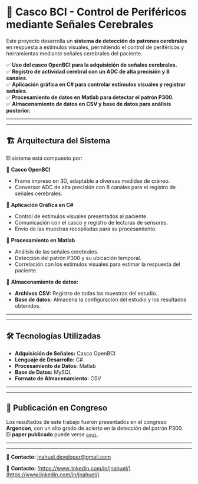# 🧠 Casco BCI - Control de Periféricos mediante Señales Cerebrales  

Este proyecto desarrolla un **sistema de detección de patrones cerebrales** en respuesta a estímulos visuales, permitiendo el control de periféricos y herramientas mediante señales cerebrales del paciente.  

✅ **Uso del casco OpenBCI para la adquisición de señales cerebrales.**  
✅ **Registro de actividad cerebral con un ADC de alta precisión y 8 canales.**  
✅ **Aplicación gráfica en C# para controlar estímulos visuales y registrar señales.**  
✅ **Procesamiento de datos en Matlab para detectar el patrón P300.**  
✅ **Almacenamiento de datos en CSV y base de datos para análisis posterior.**  


---
---


## 🏗️ Arquitectura del Sistema  

El sistema está compuesto por:  

🔹 **Casco OpenBCI**  
- Frame impreso en 3D, adaptable a diversas medidas de cráneo.  
- Conversor ADC de alta precisión con 8 canales para el registro de señales cerebrales.  

🔹 **Aplicación Gráfica en C#**  
- Control de estímulos visuales presentados al paciente.  
- Comunicación con el casco y registro de lecturas de sensores.  
- Envío de las muestras recopiladas para su procesamiento.  

🔹 **Procesamiento en Matlab**  
- Análisis de las señales cerebrales.  
- Detección del patrón P300 y su ubicación temporal.  
- Correlación con los estímulos visuales para estimar la respuesta del paciente.  

📂 **Almacenamiento de datos:**  
- **Archivos CSV:** Registro de todas las muestras del estudio.  
- **Base de datos:** Almacena la configuración del estudio y los resultados obtenidos.  


---
---


## 🛠️ Tecnologías Utilizadas  

- **Adquisición de Señales:** Casco OpenBCI  
- **Lenguaje de Desarrollo:** C#  
- **Procesamiento de Datos:** Matlab  
- **Base de Datos:** MySQL  
- **Formato de Almacenamiento:** CSV  


---
---


## 📜 Publicación en Congreso  

Los resultados de este trabajo fueron presentados en el congreso **Argencon**, con un alto grado de acierto en la detección del patrón P300.  
El **paper publicado** puede verse [`aqui`](https://github.com/jnahuel-developer/Casco-BCI/blob/main/Paper/2018.%20Argencon.pdf).  


---
---


📩 **Contacto:** [jnahuel.developer@gmail.com](jnahuel.developer@gmail.com)  

📩 **Contacto:** [https://www.linkedin.com/in/jnahuel/](https://www.linkedin.com/in/jnahuel/)  
